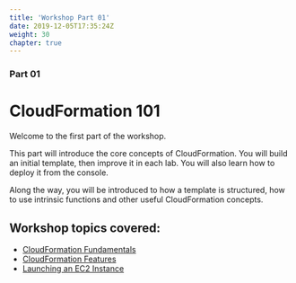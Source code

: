 ```yaml
---
title: 'Workshop Part 01'
date: 2019-12-05T17:35:24Z
weight: 30
chapter: true
---
```


### Part 01

# CloudFormation 101

Welcome to the first part of the workshop.

This part will introduce the core concepts of CloudFormation.  You will build an initial template, then improve it in each lab. You will also learn how to deploy it from the console. 

Along the way, you will be introduced to how a template is structured, how to use intrinsic functions and other useful CloudFormation concepts.

## Workshop topics covered:

+ [CloudFormation Fundamentals](/30-workshop-part-01/10-cloudformation-fundamentals)
+ [CloudFormation Features](/30-workshop-part-01/20-cloudformation-features)
+ [Launching an EC2 Instance](/30-workshop-part-01/30-launching-ec2)
